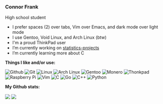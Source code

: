### Connor Frank
High school student

- I prefer spaces (2) over tabs, Vim over Emacs, and dark mode over light mode
- I use Gentoo, Void Linux, and Arch Linux (btw)
- I'm a proud ThinkPad user
- I’m currently working on [statistics-projects](https://github.com/Connor-Frank/statistics-projects)
- I’m currently learning more about C

**Things I like and/or use:**  

<p float="left">
  <img alt="Github" src="https://img.shields.io/badge/GitHub-100000?style=for-the-badge&logo=github&logoColor=white">
  <img alt="Git" src="https://img.shields.io/badge/Git-F05032?style=for-the-badge&logo=git&logoColor=white">
  <img alt="Linux" src="https://img.shields.io/badge/Linux-FCC624?style=for-the-badge&logo=linux&logoColor=black">
  <img alt="Arch Linux" src="https://img.shields.io/badge/Arch_Linux-1793D1?style=for-the-badge&logo=arch-linux&logoColor=white">
  <img alt="Gentoo" src="https://img.shields.io/badge/Gentoo-magenta?style=for-the-badge&logo=gentoo&logoColor=white">
  <img alt="Monero" src="https://img.shields.io/badge/monero-FF6600?style=for-the-badge&logo=monero&logoColor=white">
  <img alt="Thonkpad" src="https://img.shields.io/badge/Thinkpad-X1_Carbon-ED1C24?style=for-the-badge&logo=lenovo&logoColor=white">
  <img alt="Raspberry Pi" src="https://img.shields.io/badge/RASPBERRY_PI-C51A4A.svg?&style=for-the-badge&logo=raspberry%20pi&logoColor=white">
  <img alt="Vim" src="https://img.shields.io/badge/VIM-%2311AB00.svg?style=for-the-badge&logo=vim&logoColor=white">
  <img alt="C" src="https://img.shields.io/badge/c-%2300599C?style=for-the-badge&logo=c&logoColor=white">
  <img alt="Go" src="https://img.shields.io/badge/go-%2300ADD8?style=for-the-badge&logo=go&logoColor=white">
  <img alt="C++" src="https://img.shields.io/badge/c++-%2300599C?style=for-the-badge&logo=c%2B%2B&ogoColor=white">
  <img alt="Python" src="https://img.shields.io/badge/Python-3776AB?style=for-the-badge&logo=python&logoColor=white">
</p>

**My Github stats:**

<img align="center" src="https://github-readme-stats.vercel.app/api?username=Connor-Frank&show_icons=true&include_all_commits=true&title_color=05bc79&text_color=0fa8cd&icon_color=2472c8&bg_color=262a33">

<img align="center" src="https://github-readme-stats.vercel.app/api/top-langs/?username=Connor-Frank&show_icons=true&title_color=05bc79&text_color=0fa8cd&icon_color=2472c8&bg_color=262a33">

<!--
**Connor-Frank/Connor-Frank** is a ✨ _special_ ✨ repository because its `README.md` (this file) appears on your GitHub profile.

Here are some ideas to get you started:

- 🔭 I’m currently working on ...
- 🌱 I’m currently learning ...
- 👯 I’m looking to collaborate on ...
- 🤔 I’m looking for help with ...
- 💬 Ask me about ...
- 📫 How to reach me: ...
- 😄 Pronouns: ...
- ⚡ Fun fact: ...
-->

